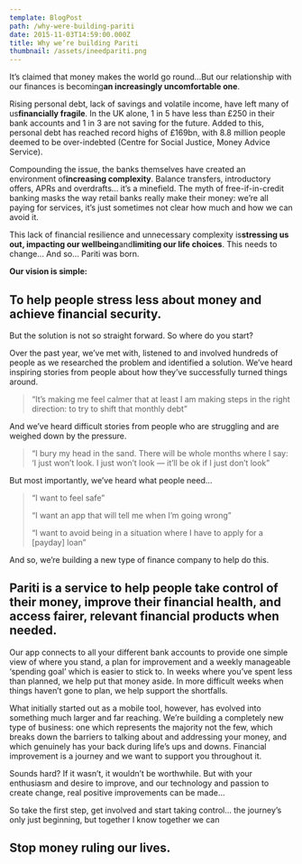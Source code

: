 ```yaml
---
template: BlogPost
path: /why-were-building-pariti
date: 2015-11-03T14:59:00.000Z
title: Why we’re building Pariti
thumbnail: /assets/ineedpariti.png
---
```

It’s claimed that money makes the world go round…But our relationship with our finances is becoming**an increasingly uncomfortable one**.

Rising personal debt, lack of savings and volatile income, have left many of us**financially fragile**. In the UK alone, 1 in 5 have less than £250 in their bank accounts and 1 in 3 are not saving for the future. Added to this, personal debt has reached record highs of £169bn, with 8.8 million people deemed to be over-indebted (Centre for Social Justice, Money Advice Service).

Compounding the issue, the banks themselves have created an environment of**increasing complexity**. Balance transfers, introductory offers, APRs and overdrafts… it’s a minefield. The myth of free-if-in-credit banking masks the way retail banks really make their money: we’re all paying for services, it’s just sometimes not clear how much and how we can avoid it.

This lack of financial resilience and unnecessary complexity is**stressing us out, impacting our wellbeing**and**limiting our life choices**. This needs to change… And so… Pariti was born.

**Our vision is simple:**

## To help people stress less about money and achieve financial security.

But the solution is not so straight forward. So where do you start?

Over the past year, we’ve met with, listened to and involved hundreds of people as we researched the problem and identified a solution. We’ve heard inspiring stories from people about how they’ve successfully turned things around.

> “It’s making me feel calmer that at least I am making steps in the right direction: to try to shift that monthly debt”

And we’ve heard difficult stories from people who are struggling and are weighed down by the pressure.

> “I bury my head in the sand. There will be whole months where I say: ‘I just won’t look. I just won’t look — it’ll be ok if I just don’t look”

But most importantly, we’ve heard what people need…

> “I want to feel safe”
>
> “I want an app that will tell me when I’m going wrong”
>
> “I want to avoid being in a situation where I have to apply for a \[payday] loan”

And so, we’re building a new type of finance company to help do this.

## Pariti is a service to help people take control of their money, improve their financial health, and access fairer, relevant financial products when needed.

Our app connects to all your different bank accounts to provide one simple view of where you stand, a plan for improvement and a weekly manageable ‘spending goal’ which is easier to stick to. In weeks where you’ve spent less than planned, we help put that money aside. In more difficult weeks when things haven’t gone to plan, we help support the shortfalls.

What initially started out as a mobile tool, however, has evolved into something much larger and far reaching. We’re building a completely new type of business: one which represents the majority not the few, which breaks down the barriers to talking about and addressing your money, and which genuinely has your back during life’s ups and downs. Financial improvement is a journey and we want to support you throughout it.

Sounds hard? If it wasn’t, it wouldn’t be worthwhile. But with your enthusiasm and desire to improve, and our technology and passion to create change, real positive improvements can be made…

So take the first step, get involved and start taking control… the journey’s only just beginning, but together I know together we can

## Stop money ruling our lives.
